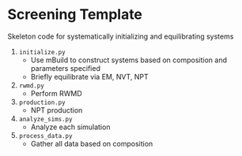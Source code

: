 # Screening Template  
Skeleton code for systematically initializing and equilibrating systems  
1. `initialize.py`
    * Use mBuild to construct systems based on composition and parameters specified
    * Briefly equilibrate via EM, NVT, NPT
2. `rwmd.py`
    * Perform RWMD 
3. `production.py`
    * NPT production
4. `analyze_sims.py`
    * Analyze each simulation
5. `process_data.py`
    * Gather all data based on composition

